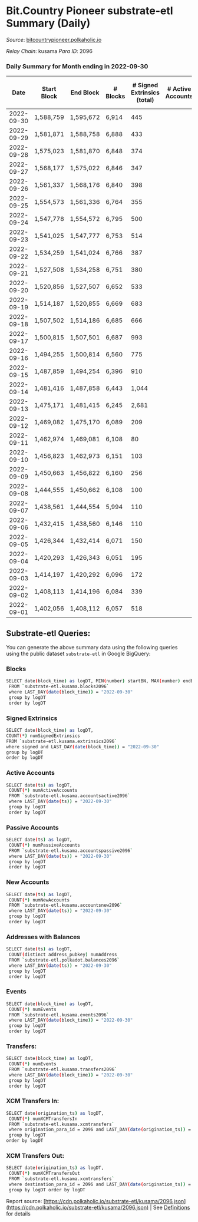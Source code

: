 # Bit.Country Pioneer substrate-etl Summary (Daily)

_Source_: [bitcountrypioneer.polkaholic.io](https://bitcountrypioneer.polkaholic.io)

*Relay Chain*: kusama
*Para ID*: 2096



### Daily Summary for Month ending in 2022-09-30


| Date | Start Block | End Block | # Blocks | # Signed Extrinsics (total) | # Active Accounts | # Passive | # New | # Addresses with Balances | # Events | # Transfers | # XCM Transfers In | # XCM Transfers Out | Issues | 
| ---- | ----------- | --------- | -------- | --------------------------- | ----------------- | --------- | ----- | ------------------------- | -------- | ----------- | ------------------ | ------------------- | ------ |
| 2022-09-30 | 1,588,759 | 1,595,672 | 6,914 | 445 |  |  |  | 22,690 | 23,528 | 6,263 ($13,544.53) |   |   |  |
| 2022-09-29 | 1,581,871 | 1,588,758 | 6,888 | 433 |  |  |  |  | 23,397 | 6,393 ($32,053.42) | 1 ($12.92) | 2 ($7.49) |  |
| 2022-09-28 | 1,575,023 | 1,581,870 | 6,848 | 374 |  |  |  |  | 22,611 | 5,987 ($86,246.11) |   |   |  |
| 2022-09-27 | 1,568,177 | 1,575,022 | 6,846 | 347 |  |  |  |  | 22,144 | 5,676 ($14,186.60) |   |   |  |
| 2022-09-26 | 1,561,337 | 1,568,176 | 6,840 | 398 |  |  |  |  | 23,195 | 6,449 ($24,296.06) |   |   |  |
| 2022-09-25 | 1,554,573 | 1,561,336 | 6,764 | 355 |  |  |  |  | 22,348 | 6,022 ($229,066.94) |   |   |  |
| 2022-09-24 | 1,547,778 | 1,554,572 | 6,795 | 500 |  |  |  |  | 23,957 | 6,334 ($8,226.06) |   |   |  |
| 2022-09-23 | 1,541,025 | 1,547,777 | 6,753 | 514 |  |  |  |  | 23,689 | 6,313 ($115.30) | 1 ($0.39) |   |  |
| 2022-09-22 | 1,534,259 | 1,541,024 | 6,766 | 387 |  |  |  |  | 22,725 | 6,022  |   |   |  |
| 2022-09-21 | 1,527,508 | 1,534,258 | 6,751 | 380 |  |  |  |  | 22,845 | 6,230  |   | 1 ($5.47) |  |
| 2022-09-20 | 1,520,856 | 1,527,507 | 6,652 | 533 |  |  |  |  | 23,938 | 6,588  |   |   |  |
| 2022-09-19 | 1,514,187 | 1,520,855 | 6,669 | 683 |  |  |  | 22,473 | 25,289 | 6,806  |   |   |  |
| 2022-09-18 | 1,507,502 | 1,514,186 | 6,685 | 666 |  |  |  | 22,419 | 25,090 | 6,757  |   |   |  |
| 2022-09-17 | 1,500,815 | 1,507,501 | 6,687 | 993 |  |  |  | 22,389 | 27,387 | 6,964  |   |   |  |
| 2022-09-16 | 1,494,255 | 1,500,814 | 6,560 | 775 |  |  |  | 22,322 | 25,492 | 6,799  |   | 10 ($1.19) |  |
| 2022-09-15 | 1,487,859 | 1,494,254 | 6,396 | 910 |  |  |  | 22,299 | 26,155 | 6,589  | 1 ($0.18) | 12 ($3.98) |  |
| 2022-09-14 | 1,481,416 | 1,487,858 | 6,443 | 1,044 |  |  |  | 22,252 | 26,946 | 6,707  |   | 15 ($1.80) |  |
| 2022-09-13 | 1,475,171 | 1,481,415 | 6,245 | 2,681 |  |  |  | 22,210 | 37,139 | 7,208  | 12 ($1.09) | 3 ($2.02) |  |
| 2022-09-12 | 1,469,082 | 1,475,170 | 6,089 | 209 |  |  |  | 22,076 | 17,837 | 3,702  | 2 ($0.11) | 3 ($0.36) |  |
| 2022-09-11 | 1,462,974 | 1,469,081 | 6,108 | 80 |  |  |  |  | 15,246 | 2,435  |   |   |  |
| 2022-09-10 | 1,456,823 | 1,462,973 | 6,151 | 103 |  |  |  |  | 15,620 | 2,712  |   |   |  |
| 2022-09-09 | 1,450,663 | 1,456,822 | 6,160 | 256 |  |  |  | 22,031 | 16,954 | 3,185  |   |   |  |
| 2022-09-08 | 1,444,555 | 1,450,662 | 6,108 | 100 |  |  |  | 22,016 | 15,072 | 2,284  |   |   |  |
| 2022-09-07 | 1,438,561 | 1,444,554 | 5,994 | 110 |  |  |  | 22,009 | 15,741 | 3,125  |   |   |  |
| 2022-09-06 | 1,432,415 | 1,438,560 | 6,146 | 110 |  |  |  | 22,005 | 15,984 | 3,036  |   |   |  |
| 2022-09-05 | 1,426,344 | 1,432,414 | 6,071 | 150 |  |  |  | 21,988 | 16,486 | 3,348  |   |   |  |
| 2022-09-04 | 1,420,293 | 1,426,343 | 6,051 | 195 |  |  |  | 21,956 | 17,247 | 3,908  |   |   |  |
| 2022-09-03 | 1,414,197 | 1,420,292 | 6,096 | 172 |  |  |  | 21,918 | 16,814 | 3,586  |   |   |  |
| 2022-09-02 | 1,408,113 | 1,414,196 | 6,084 | 339 |  |  |  | 21,912 | 19,566 | 5,149  |   |   |  |
| 2022-09-01 | 1,402,056 | 1,408,112 | 6,057 | 518 |  |  |  | 21,836 | 21,187 | 5,772  |   |   |  |

## Substrate-etl Queries:
You can generate the above summary data using the following queries using the public dataset `substrate-etl` in Google BigQuery:

### Blocks
```bash
SELECT date(block_time) as logDT, MIN(number) startBN, MAX(number) endBN, COUNT(*) numBlocks 
 FROM `substrate-etl.kusama.blocks2096`  
 where LAST_DAY(date(block_time)) = "2022-09-30" 
 group by logDT 
 order by logDT
```

### Signed Extrinsics
```bash
SELECT date(block_time) as logDT, 
COUNT(*) numSignedExtrinsics 
FROM `substrate-etl.kusama.extrinsics2096`  
where signed and LAST_DAY(date(block_time)) = "2022-09-30" 
group by logDT 
order by logDT
```

### Active Accounts
```bash
SELECT date(ts) as logDT, 
 COUNT(*) numActiveAccounts 
 FROM `substrate-etl.kusama.accountsactive2096` 
 where LAST_DAY(date(ts)) = "2022-09-30" 
 group by logDT 
 order by logDT
```

### Passive Accounts
```bash
SELECT date(ts) as logDT, 
 COUNT(*) numPassiveAccounts 
 FROM `substrate-etl.kusama.accountspassive2096` 
 where LAST_DAY(date(ts)) = "2022-09-30" 
 group by logDT 
 order by logDT
```

### New Accounts
```bash
SELECT date(ts) as logDT, 
 COUNT(*) numNewAccounts 
 FROM `substrate-etl.kusama.accountsnew2096` 
 where LAST_DAY(date(ts)) = "2022-09-30" 
 group by logDT
 order by logDT
```

### Addresses with Balances
```bash
SELECT date(ts) as logDT,
 COUNT(distinct address_pubkey) numAddress 
 FROM `substrate-etl.polkadot.balances2096` 
 where LAST_DAY(date(ts)) = "2022-09-30" 
 group by logDT 
 order by logDT
```

### Events
```bash
SELECT date(block_time) as logDT, 
 COUNT(*) numEvents 
 FROM `substrate-etl.kusama.events2096` 
 where LAST_DAY(date(block_time)) = "2022-09-30" 
 group by logDT 
 order by logDT
```

### Transfers:
```bash
SELECT date(block_time) as logDT, 
 COUNT(*) numEvents 
 FROM `substrate-etl.kusama.transfers2096` 
 where LAST_DAY(date(block_time)) = "2022-09-30" 
 group by logDT 
 order by logDT
```

### XCM Transfers In:
```bash
SELECT date(origination_ts) as logDT, 
 COUNT(*) numXCMTransfersIn 
 FROM `substrate-etl.kusama.xcmtransfers` 
 where origination_para_id = 2096 and LAST_DAY(date(origination_ts)) = "2022-09-30" 
 group by logDT 
order by logDT
```

### XCM Transfers Out:
```bash
SELECT date(origination_ts) as logDT, 
 COUNT(*) numXCMTransfersOut 
 FROM `substrate-etl.kusama.xcmtransfers` 
 where destination_para_id = 2096 and LAST_DAY(date(origination_ts)) = "2022-09-30" 
 group by logDT order by logDT
```


Report source: [https://cdn.polkaholic.io/substrate-etl/kusama/2096.json](https://cdn.polkaholic.io/substrate-etl/kusama/2096.json) | See [Definitions](/DEFINITIONS.md) for details

